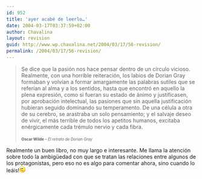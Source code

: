 ```yaml
---
id: 952
title: 'ayer acabé de leerlo…'
date: 2004-03-17T03:37:59+02:00
author: Chavalina
layout: revision
guid: http://www.wp.chavalina.net/2004/03/17/56-revision/
permalink: /2004/03/17/56-revision/
---
```

> Se dice que la pasión nos hace pensar dentro de un círculo vicioso. Realmente, con una horrible reiteración, los labios de Dorian Gray formaban y volvían a formar amargamente las palabras sutiles que se referían al alma y a los sentidos, hasta que encontró en aquello la plena expresión, como si fueran su estado de ánimo y justificasen, por aprobación intelectual, las pasiones que sin aquella justificación hubieran seguido dominando su temperamento. De una célula a otra de su cerebro, se arastraba un solo pensamiento; y el salvaje deseo de vivir, el más terrible de todos los apetitos humanos, excitaba enérgicamente cada trémulo nervio y cada fibra.
> 
> <font size="1"><b>Oscar Wilde</b> &#8211; <i>El retrato de Dorian Gray</i></font>

Realmente un buen libro, no muy largo e interesante. Me llama la atención sobre todo la ambig&uuml;edad con que se tratan las relaciones entre algunos de los protagonistas, pero eso no es algo para comentar ahora, sino cuando lo leáis!![emo](/imagenes/emoticonos/guino.gif)